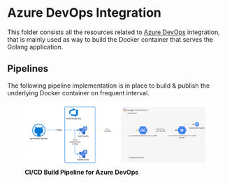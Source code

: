# Azure DevOps Integration
This folder consists all the resources related to [Azure DevOps](dev.azure.com) integration, that is mainly used as way to build the Docker container that serves the Golang application.

## Pipelines
The following pipeline implementation is in place to build & publish the underlying Docker container on frequent interval.
<figure>
    <img src="./cicd.png" alt="Picture of the CI/CD Build pipelines for Docker image build" />
    <figcaption>
        <b>CI/CD Build Pipeline for Azure DevOps</b>
    </figcaption>
</figure>